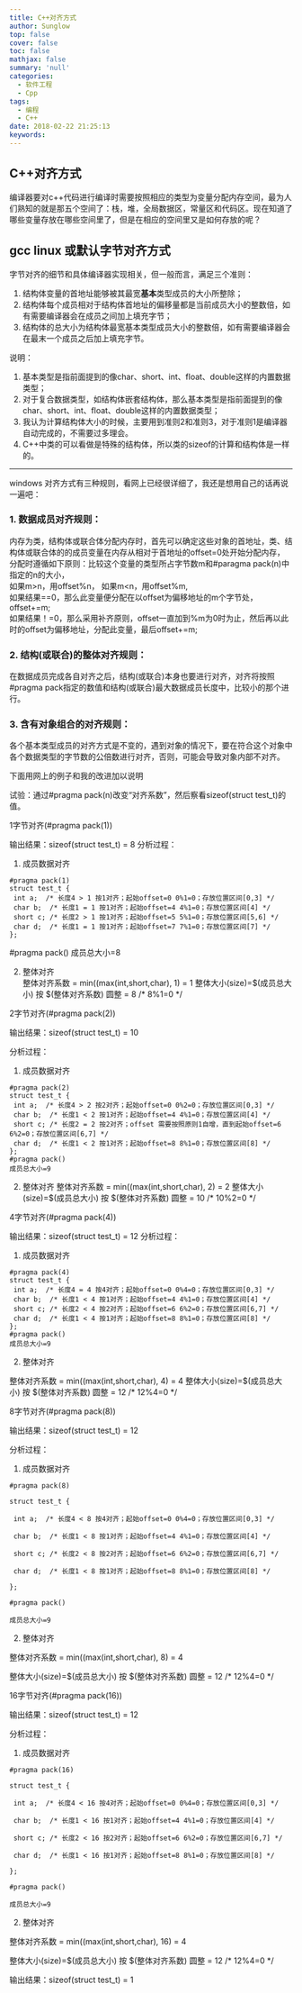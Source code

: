 ```yaml
---
title: C++对齐方式
author: Sunglow
top: false
cover: false
toc: false
mathjax: false
summary: 'null'
categories:
  - 软件工程
  - Cpp
tags:
  - 编程
  - C++
date: 2018-02-22 21:25:13
keywords:
---
```


## C++对齐方式

编译器要对c++代码进行编译时需要按照相应的类型为变量分配内存空间，最为人们熟知的就是那五个空间了：栈，堆，全局数据区，常量区和代码区。现在知道了哪些变量存放在哪些空间里了，但是在相应的空间里又是如何存放的呢？   


## gcc linux 或默认字节对齐方式
字节对齐的细节和具体编译器实现相关，但一般而言，满足三个准则：
1. 结构体变量的首地址能够被其最宽**基本**类型成员的大小所整除；
2. 结构体每个成员相对于结构体首地址的偏移量都是当前成员大小的整数倍，如有需要编译器会在成员之间加上填充字节；
3. 结构体的总大小为结构体最宽基本类型成员大小的整数倍，如有需要编译器会在最末一个成员之后加上填充字节。

说明：  

1. 基本类型是指前面提到的像char、short、int、float、double这样的内置数据类型；  
1. 对于复合数据类型，如结构体嵌套结构体，那么基本类型是指前面提到的像char、short、int、float、double这样的内置数据类型；  
1. 我认为计算结构体大小的时候，主要用到准则2和准则3，对于准则1是编译器自动完成的，不需要过多理会。  
1. C++中类的可以看做是特殊的结构体，所以类的sizeof的计算和结构体是一样的。



-----------------------------------------------------



windows 对齐方式有三种规则，看网上已经很详细了，我还是想用自己的话再说一遍吧：  


### 1. 数据成员对齐规则： 
内存为类，结构体或联合体分配内存时，首先可以确定这些对象的首地址，类、结构体或联合体的的成员变量在内存从相对于首地址的offset=0处开始分配内存，分配时遵循如下原则：比较这个变量的类型所占字节数m和#paragma pack(n)中指定的n的大小，   
如果m>n，用offset%n，
如果m<n，用offset%m,   
	如果结果==0，那么此变量便分配在以offset为偏移地址的m个字节处，offset+=m;    
	如果结果！=0，那么采用补齐原则，offset一直加到%m为0时为止，然后再以此时的offset为偏移地址，分配此变量，最后offset+=m;   


### 2. 结构(或联合)的整体对齐规则：    
在数据成员完成各自对齐之后，结构(或联合)本身也要进行对齐，对齐将按照#pragma pack指定的数值和结构(或联合)最大数据成员长度中，比较小的那个进行。   

###  3. 含有对象组合的对齐规则：   
各个基本类型成员的对齐方式是不变的，遇到对象的情况下，要在符合这个对象中各个数据类型的字节数的公倍数进行对齐，否则，可能会导致对象内部不对齐。   

下面用网上的例子和我的改进加以说明        

试验：通过#pragma pack(n)改变“对齐系数”，然后察看sizeof(struct test_t)的值。       

 1字节对齐(#pragma pack(1))

输出结果：sizeof(struct test_t) = 8
分析过程：
1) 成员数据对齐

```
#pragma pack(1)
struct test_t {
 int a;  /* 长度4 > 1 按1对齐；起始offset=0 0%1=0；存放位置区间[0,3] */
 char b;  /* 长度1 = 1 按1对齐；起始offset=4 4%1=0；存放位置区间[4] */
 short c; /* 长度2 > 1 按1对齐；起始offset=5 5%1=0；存放位置区间[5,6] */
 char d;  /* 长度1 = 1 按1对齐；起始offset=7 7%1=0；存放位置区间[7] */
};
```

#pragma pack()
成员总大小=8

 2) 整体对齐      
整体对齐系数 = min((max(int,short,char), 1) = 1
整体大小(size)=$(成员总大小) 按 $(整体对齐系数) 圆整 = 8 /* 8%1=0 */ 

2字节对齐(#pragma pack(2))      

输出结果：sizeof(struct test_t) = 10     

分析过程：

1) 成员数据对齐
```
#pragma pack(2)
struct test_t {
 int a;  /* 长度4 > 2 按2对齐；起始offset=0 0%2=0；存放位置区间[0,3] */
 char b;  /* 长度1 < 2 按1对齐；起始offset=4 4%1=0；存放位置区间[4] */
 short c; /* 长度2 = 2 按2对齐；offset 需要按照原则1自增，直到起始offset=6 6%2=0；存放位置区间[6,7] */
 char d;  /* 长度1 < 2 按1对齐；起始offset=8 8%1=0；存放位置区间[8] */
};
#pragma pack()
成员总大小=9
```
2) 整体对齐
整体对齐系数 = min((max(int,short,char), 2) = 2
整体大小(size)=$(成员总大小) 按 $(整体对齐系数) 圆整 = 10 /* 10%2=0 */

4字节对齐(#pragma pack(4))


输出结果：sizeof(struct test_t) = 12
分析过程：
1) 成员数据对齐
```
#pragma pack(4)
struct test_t {
 int a;  /* 长度4 = 4 按4对齐；起始offset=0 0%4=0；存放位置区间[0,3] */
 char b;  /* 长度1 < 4 按1对齐；起始offset=4 4%1=0；存放位置区间[4] */
 short c; /* 长度2 < 4 按2对齐；起始offset=6 6%2=0；存放位置区间[6,7] */
 char d;  /* 长度1 < 4 按1对齐；起始offset=8 8%1=0；存放位置区间[8] */
};
#pragma pack()
成员总大小=9
```
 2) 整体对齐  

整体对齐系数 = min((max(int,short,char), 4) = 4
整体大小(size)=$(成员总大小) 按 $(整体对齐系数) 圆整 = 12 /* 12%4=0 */

 8字节对齐(#pragma pack(8))

输出结果：sizeof(struct test_t) = 12

分析过程：

1) 成员数据对齐

```
#pragma pack(8)

struct test_t {

 int a;  /* 长度4 < 8 按4对齐；起始offset=0 0%4=0；存放位置区间[0,3] */

 char b;  /* 长度1 < 8 按1对齐；起始offset=4 4%1=0；存放位置区间[4] */

 short c; /* 长度2 < 8 按2对齐；起始offset=6 6%2=0；存放位置区间[6,7] */

 char d;  /* 长度1 < 8 按1对齐；起始offset=8 8%1=0；存放位置区间[8] */

};

#pragma pack()

成员总大小=9
```
2) 整体对齐

整体对齐系数 = min((max(int,short,char), 8) = 4

整体大小(size)=$(成员总大小) 按 $(整体对齐系数) 圆整 = 12 /* 12%4=0 */

 

16字节对齐(#pragma pack(16))

输出结果：sizeof(struct test_t) = 12

分析过程：

1) 成员数据对齐
```
#pragma pack(16)

struct test_t {

 int a;  /* 长度4 < 16 按4对齐；起始offset=0 0%4=0；存放位置区间[0,3] */

 char b;  /* 长度1 < 16 按1对齐；起始offset=4 4%1=0；存放位置区间[4] */

 short c; /* 长度2 < 16 按2对齐；起始offset=6 6%2=0；存放位置区间[6,7] */

 char d;  /* 长度1 < 16 按1对齐；起始offset=8 8%1=0；存放位置区间[8] */

};

#pragma pack()

成员总大小=9
```
 2) 整体对齐

整体对齐系数 = min((max(int,short,char), 16) = 4

整体大小(size)=$(成员总大小) 按 $(整体对齐系数) 圆整 = 12 /* 12%4=0 */



输出结果：sizeof(struct test_t) = 1